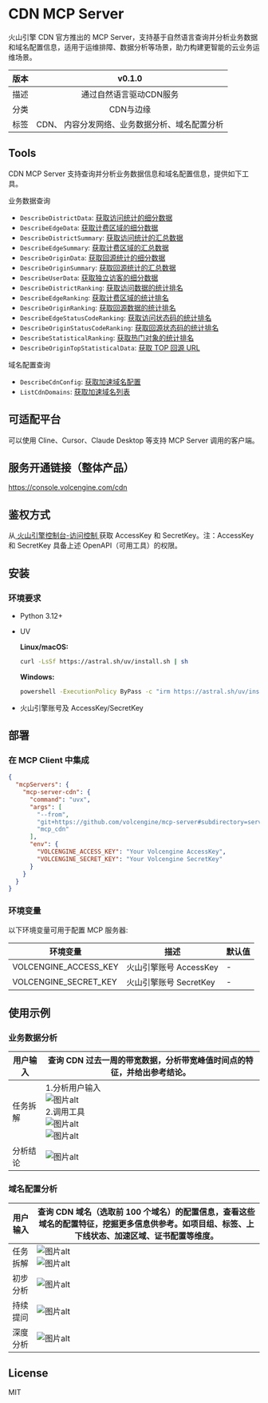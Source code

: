 # CDN MCP Server
火山引擎 CDN 官方推出的 MCP Server，支持基于自然语言查询并分析业务数据和域名配置信息，适用于运维排障、数据分析等场景，助力构建更智能的云业务运维场景。

| 版本 | v0.1.0 |
| :-: | :-: |
| 描述 | 通过自然语言驱动CDN服务 |
| 分类 | CDN与边缘 |
| 标签 | CDN、 内容分发网络、业务数据分析、域名配置分析 |

## Tools
CDN MCP Server 支持查询并分析业务数据信息和域名配置信息，提供如下工具。

业务数据查询

- `DescribeDistrictData`: [获取访问统计的细分数据](https://www.volcengine.com/docs/6454/1228873)
- `DescribeEdgeData`: [获取计费区域的细分数据](https://www.volcengine.com/docs/6454/1229443)
- `DescribeDistrictSummary`: [获取访问统计的汇总数据](https://www.volcengine.com/docs/6454/1229447)
- `DescribeEdgeSummary`: [获取计费区域的汇总数据](https://www.volcengine.com/docs/6454/1229442)
- `DescribeOriginData`: [获取回源统计的细分数据](https://www.volcengine.com/docs/6454/1229441)
- `DescribeOriginSummary`: [获取回源统计的汇总数据](https://www.volcengine.com/docs/6454/1229451)
- `DescribeUserData`: [获取独立访客的细分数据](https://www.volcengine.com/docs/6454/1230197)
- `DescribeDistrictRanking`: [获取访问数据的统计排名](https://www.volcengine.com/docs/6454/1229445)
- `DescribeEdgeRanking`: [获取计费区域的统计排名](https://www.volcengine.com/docs/6454/1229448)
- `DescribeOriginRanking`: [获取回源数据的统计排名](https://www.volcengine.com/docs/6454/1229444)
- `DescribeEdgeStatusCodeRanking`: [获取访问状态码的统计排名](https://www.volcengine.com/docs/6454/1229449)
- `DescribeOriginStatusCodeRanking`: [获取回源状态码的统计排名](https://www.volcengine.com/docs/6454/1229450)
- `DescribeStatisticalRanking`: [获取热门对象的统计排名](https://www.volcengine.com/docs/6454/1230196)
- `DescribeOriginTopStatisticalData`: [获取 TOP 回源 URL](https://www.volcengine.com/docs/6454/1213039)


域名配置查询

- `DescribeCdnConfig`: [获取加速域名配置](https://www.volcengine.com/docs/6454/80320)
- `ListCdnDomains`: [获取加速域名列表](https://www.volcengine.com/docs/6454/75269)


## 可适配平台  
可以使用 Cline、Cursor、Claude Desktop 等支持 MCP Server 调用的客户端。

## 服务开通链接（整体产品）
<https://console.volcengine.com/cdn>


## 鉴权方式
从[ 火山引擎控制台-访问控制 ](https://console.volcengine.com/iam/identitymanage/user)获取 AccessKey 和 SecretKey。注：AccessKey 和 SecretKey 具备上述 OpenAPI（可用工具）的权限。

## 安装

### 环境要求

- Python 3.12+
- UV

  **Linux/macOS:**
  ```bash
  curl -LsSf https://astral.sh/uv/install.sh | sh
  ```

  **Windows:**
  ```bash
  powershell -ExecutionPolicy ByPass -c "irm https://astral.sh/uv/install.ps1 | iex"
  ```
- 火山引擎账号及 AccessKey/SecretKey

## 部署

### 在 MCP Client 中集成

```json
{
  "mcpServers": {
    "mcp-server-cdn": {
      "command": "uvx",
      "args": [
        "--from",
        "git+https://github.com/volcengine/mcp-server#subdirectory=server/mcp_server_cdn",
        "mcp_cdn"
      ],
      "env": {
        "VOLCENGINE_ACCESS_KEY": "Your Volcengine AccessKey",
        "VOLCENGINE_SECRET_KEY": "Your Volcengine SecretKey"
      }
    }
  }
}
```

### 环境变量

以下环境变量可用于配置 MCP 服务器:

| 环境变量 | 描述 | 默认值 |
|----------|------|--------|
| VOLCENGINE_ACCESS_KEY | 火山引擎账号 AccessKey | - |
| VOLCENGINE_SECRET_KEY | 火山引擎账号 SecretKey | - |



## 使用示例

### 业务数据分析

| 用户输入 | 查询 CDN 过去一周的带宽数据，分析带宽峰值时间点的特征，并给出参考结论。 | 
|----------|------|
| 任务拆解 |  1.分析用户输入<br/><img src="https://lf3-static.bytednsdoc.com/obj/eden-cn/lm-pa/ljhwZthlaukjlkulzlp/mcp-icons/1e0a1a4a-22b2-4fc1-b305-3e85f796aa96.png" alt="图片alt" title="图片title"><br/>2.调用工具<br/><img src="https://lf3-static.bytednsdoc.com/obj/eden-cn/lm-pa/ljhwZthlaukjlkulzlp/mcp-icons/eae12383-6d8c-42c4-af81-7f1716037e95.png" alt="图片alt" title="图片title"><br/><img src="https://lf3-static.bytednsdoc.com/obj/eden-cn/lm-pa/ljhwZthlaukjlkulzlp/mcp-icons/0ceaf9f6-8f0c-42bd-83f0-fb104bf8e18f.png" alt="图片alt" title="图片title"><br/>|
| 分析结论 | <img src="https://lf3-static.bytednsdoc.com/obj/eden-cn/lm-pa/ljhwZthlaukjlkulzlp/mcp-icons/6fb3f79d-97a5-457e-8138-e7c6d8a345c7.png" alt="图片alt" title="图片title"><br/>|


### 域名配置分析

| 用户输入 | 查询 CDN 域名（选取前 100 个域名）的配置信息，查看这些域名的配置特征，挖掘更多信息供参考。如项目组、标签、上下线状态、加速区域、证书配置等维度。 | 
|----------|------|
| 任务拆解 |  <img src="https://lf3-static.bytednsdoc.com/obj/eden-cn/lm-pa/ljhwZthlaukjlkulzlp/mcp-icons/1.png" alt="图片alt" title="图片title"><br/><img src="https://lf3-static.bytednsdoc.com/obj/eden-cn/lm-pa/ljhwZthlaukjlkulzlp/mcp-icons/2.png" alt="图片alt" title="图片title"><br/>|
| 初步分析 | <img src="https://lf3-static.bytednsdoc.com/obj/eden-cn/lm-pa/ljhwZthlaukjlkulzlp/mcp-icons/3.png" alt="图片alt" title="图片title"><br/>|
| 持续提问 | <img src="https://lf3-static.bytednsdoc.com/obj/eden-cn/lm-pa/ljhwZthlaukjlkulzlp/mcp-icons/4.png" alt="图片alt" title="图片title"><br/>|
| 深度分析 | <img src="https://lf3-static.bytednsdoc.com/obj/eden-cn/lm-pa/ljhwZthlaukjlkulzlp/mcp-icons/5.png" alt="图片alt" title="图片title"><br/>|


## License
MIT
